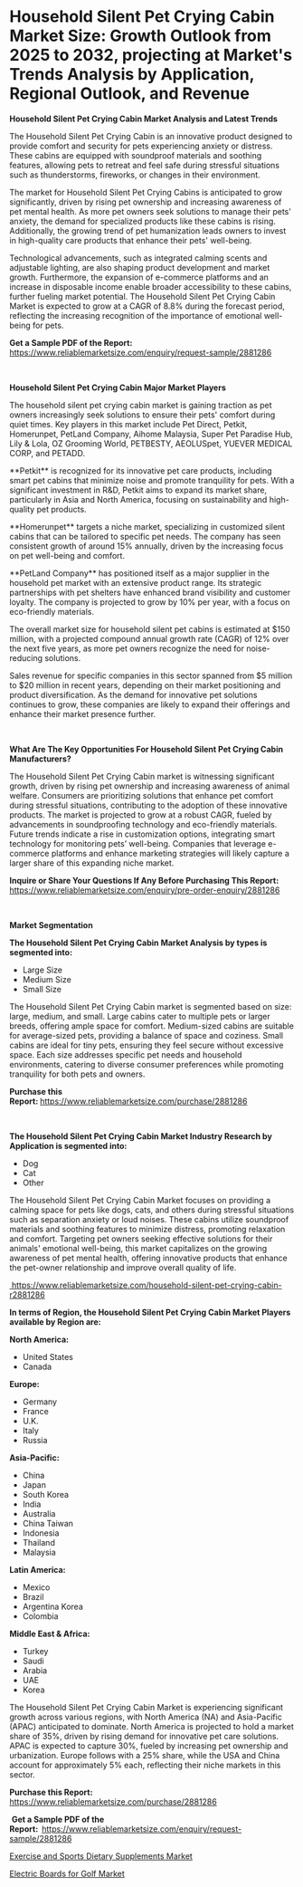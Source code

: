<p><h1>Household Silent Pet Crying Cabin Market Size: Growth Outlook from 2025 to 2032, projecting at Market's Trends Analysis by Application, Regional Outlook, and Revenue</h1></p><p><strong>Household Silent Pet Crying Cabin Market Analysis and Latest Trends</strong></p>
<p><p>The Household Silent Pet Crying Cabin is an innovative product designed to provide comfort and security for pets experiencing anxiety or distress. These cabins are equipped with soundproof materials and soothing features, allowing pets to retreat and feel safe during stressful situations such as thunderstorms, fireworks, or changes in their environment.</p><p>The market for Household Silent Pet Crying Cabins is anticipated to grow significantly, driven by rising pet ownership and increasing awareness of pet mental health. As more pet owners seek solutions to manage their pets' anxiety, the demand for specialized products like these cabins is rising. Additionally, the growing trend of pet humanization leads owners to invest in high-quality care products that enhance their pets' well-being.</p><p>Technological advancements, such as integrated calming scents and adjustable lighting, are also shaping product development and market growth. Furthermore, the expansion of e-commerce platforms and an increase in disposable income enable broader accessibility to these cabins, further fueling market potential. The Household Silent Pet Crying Cabin Market is expected to grow at a CAGR of 8.8% during the forecast period, reflecting the increasing recognition of the importance of emotional well-being for pets.</p></p>
<p><strong>Get a Sample PDF of the Report:&nbsp;</strong> <a href="https://www.reliablemarketsize.com/enquiry/request-sample/2881286?utm_campaign=1836&utm_medium=2&utm_source=Github&utm_content=ia&utm_term=12032025&utm_id=household-silent-pet-crying-cabin">https://www.reliablemarketsize.com/enquiry/request-sample/2881286</a></p>
<p>&nbsp;</p>
<p><strong>Household Silent Pet Crying Cabin Major Market Players</strong></p>
<p><p>The household silent pet crying cabin market is gaining traction as pet owners increasingly seek solutions to ensure their pets' comfort during quiet times. Key players in this market include Pet Direct, Petkit, Homerunpet, PetLand Company, Aihome Malaysia, Super Pet Paradise Hub, Lily & Lola, OZ Grooming World, PETBESTY, AEOLUSpet, YUEVER MEDICAL CORP, and PETADD. </p><p>**Petkit** is recognized for its innovative pet care products, including smart pet cabins that minimize noise and promote tranquility for pets. With a significant investment in R&D, Petkit aims to expand its market share, particularly in Asia and North America, focusing on sustainability and high-quality pet products.</p><p>**Homerunpet** targets a niche market, specializing in customized silent cabins that can be tailored to specific pet needs. The company has seen consistent growth of around 15% annually, driven by the increasing focus on pet well-being and comfort.</p><p>**PetLand Company** has positioned itself as a major supplier in the household pet market with an extensive product range. Its strategic partnerships with pet shelters have enhanced brand visibility and customer loyalty. The company is projected to grow by 10% per year, with a focus on eco-friendly materials.</p><p>The overall market size for household silent pet cabins is estimated at $150 million, with a projected compound annual growth rate (CAGR) of 12% over the next five years, as more pet owners recognize the need for noise-reducing solutions.</p><p>Sales revenue for specific companies in this sector spanned from $5 million to $20 million in recent years, depending on their market positioning and product diversification. As the demand for innovative pet solutions continues to grow, these companies are likely to expand their offerings and enhance their market presence further.</p></p>
<p>&nbsp;</p>
<p><strong>What Are The Key Opportunities For Household Silent Pet Crying Cabin Manufacturers?</strong></p>
<p><p>The Household Silent Pet Crying Cabin market is witnessing significant growth, driven by rising pet ownership and increasing awareness of animal welfare. Consumers are prioritizing solutions that enhance pet comfort during stressful situations, contributing to the adoption of these innovative products. The market is projected to grow at a robust CAGR, fueled by advancements in soundproofing technology and eco-friendly materials. Future trends indicate a rise in customization options, integrating smart technology for monitoring pets’ well-being. Companies that leverage e-commerce platforms and enhance marketing strategies will likely capture a larger share of this expanding niche market.</p></p>
<p><strong>Inquire or Share Your Questions If Any Before Purchasing This Report:</strong> <a href="https://www.reliablemarketsize.com/enquiry/pre-order-enquiry/2881286?utm_campaign=1836&utm_medium=2&utm_source=Github&utm_content=ia&utm_term=12032025&utm_id=household-silent-pet-crying-cabin">https://www.reliablemarketsize.com/enquiry/pre-order-enquiry/2881286</a></p>
<p>&nbsp;</p>
<p><strong>Market Segmentation</strong></p>
<p><strong>The Household Silent Pet Crying Cabin Market Analysis by types is segmented into:</strong></p>
<p><ul><li>Large Size</li><li>Medium Size</li><li>Small Size</li></ul></p>
<p><p>The Household Silent Pet Crying Cabin market is segmented based on size: large, medium, and small. Large cabins cater to multiple pets or larger breeds, offering ample space for comfort. Medium-sized cabins are suitable for average-sized pets, providing a balance of space and coziness. Small cabins are ideal for tiny pets, ensuring they feel secure without excessive space. Each size addresses specific pet needs and household environments, catering to diverse consumer preferences while promoting tranquility for both pets and owners.</p></p>
<p><strong>Purchase this Report:&nbsp;</strong><a href="https://www.reliablemarketsize.com/purchase/2881286?utm_campaign=1836&utm_medium=2&utm_source=Github&utm_content=ia&utm_term=12032025&utm_id=household-silent-pet-crying-cabin">https://www.reliablemarketsize.com/purchase/2881286</a></p>
<p>&nbsp;</p>
<p><strong>The Household Silent Pet Crying Cabin Market Industry Research by Application is segmented into:</strong></p>
<p><ul><li>Dog</li><li>Cat</li><li>Other</li></ul></p>
<p><p>The Household Silent Pet Crying Cabin Market focuses on providing a calming space for pets like dogs, cats, and others during stressful situations such as separation anxiety or loud noises. These cabins utilize soundproof materials and soothing features to minimize distress, promoting relaxation and comfort. Targeting pet owners seeking effective solutions for their animals' emotional well-being, this market capitalizes on the growing awareness of pet mental health, offering innovative products that enhance the pet-owner relationship and improve overall quality of life.</p></p>
<p><a href="https://www.reliablemarketsize.com/household-silent-pet-crying-cabin-r2881286?utm_campaign=1836&utm_medium=2&utm_source=Github&utm_content=ia&utm_term=12032025&utm_id=household-silent-pet-crying-cabin">&nbsp;https://www.reliablemarketsize.com/household-silent-pet-crying-cabin-r2881286</a></p>
<p><strong>In terms of Region, the Household Silent Pet Crying Cabin Market Players available by Region are:</strong></p>
<p>
    <p> <strong> North America: </strong>
        <ul>
            <li>United States</li>
            <li>Canada</li>
        </ul>
        </p> 
    <p> <strong> Europe: </strong>
        <ul>
            <li>Germany</li>
            <li>France</li>
            <li>U.K.</li>
            <li>Italy</li>
            <li>Russia</li>
        </ul>
        </p> 
    <p> <strong> Asia-Pacific: </strong>
        <ul>
            <li>China</li>
            <li>Japan</li>
            <li>South Korea</li>
            <li>India</li>
            <li>Australia</li>
            <li>China Taiwan</li>
            <li>Indonesia</li>
            <li>Thailand</li>
            <li>Malaysia</li>
        </ul>
        </p> 
    <p> <strong> Latin America: </strong>
        <ul>
            <li>Mexico</li>
            <li>Brazil</li>
            <li>Argentina Korea</li>
            <li>Colombia</li>
        </ul>
        </p> 
    <p> <strong> Middle East & Africa: </strong>
        <ul>
            <li>Turkey</li>
            <li>Saudi</li>
            <li>Arabia</li>
            <li>UAE</li>
            <li>Korea</li>
        </ul>
    </p>
    </p>
<p><p>The Household Silent Pet Crying Cabin Market is experiencing significant growth across various regions, with North America (NA) and Asia-Pacific (APAC) anticipated to dominate. North America is projected to hold a market share of 35%, driven by rising demand for innovative pet care solutions. APAC is expected to capture 30%, fueled by increasing pet ownership and urbanization. Europe follows with a 25% share, while the USA and China account for approximately 5% each, reflecting their niche markets in this sector.</p></p>
<p><strong>Purchase this Report: </strong><a href="https://www.reliablemarketsize.com/purchase/2881286?utm_campaign=1836&utm_medium=2&utm_source=Github&utm_content=ia&utm_term=12032025&utm_id=household-silent-pet-crying-cabin">https://www.reliablemarketsize.com/purchase/2881286</a></p>
<p>&nbsp;<strong>Get a Sample PDF of the Report:&nbsp;&nbsp;</strong><a href="https://www.reliablemarketsize.com/enquiry/request-sample/2881286?utm_campaign=1836&utm_medium=2&utm_source=Github&utm_content=ia&utm_term=12032025&utm_id=household-silent-pet-crying-cabin">https://www.reliablemarketsize.com/enquiry/request-sample/2881286</a></p>
<p><strong></strong></p>
<p><p><a href="https://github.com/mabutironaldo/Market-Research-Report-List-7/blob/main/exercise-and-sports-dietary-supplements-market.md?utm_campaign=1836&utm_medium=2&utm_source=Github&utm_content=ia&utm_term=12032025&utm_id=household-silent-pet-crying-cabin">Exercise and Sports Dietary Supplements Market</a></p><p><a href="https://github.com/guneycigdem35/Market-Research-Report-List-5/blob/main/electric-boards-for-golf-market.md?utm_campaign=1836&utm_medium=2&utm_source=Github&utm_content=ia&utm_term=12032025&utm_id=household-silent-pet-crying-cabin">Electric Boards for Golf Market</a></p></p>